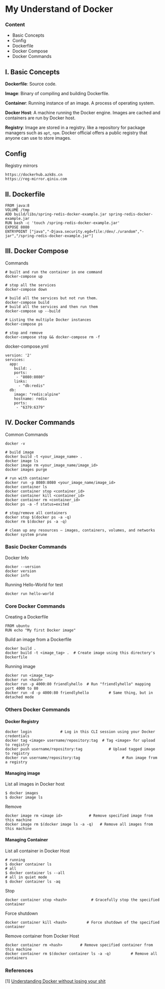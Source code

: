 # My Understand of Docker 

### Content

- Basic Concepts
- Config
- Dockerfile
- Docker Compose
- Docker Commands



## I. Basic Concepts

**Dockerfile**: Source code.

**Image**: Binary of compiling and building Dockerfile.

**Container**: Running instance of an image. A process of operating system.

**Docker Host**: A machine running the Docker engine. Images are cached and containers are run by Docker host.

**Registry**: Image are stored in a registry. like a repository for package managers such as `apt`, `npm`. Docker official offers a public registry that anyone can use to store images.

## Config

Registry mirrors

```
https://dockerhub.azk8s.cn
https://reg-mirror.qiniu.com
```



## II. Dockerfile

```
FROM java:8
VOLUME /tmp
ADD build/libs/spring-redis-docker-example.jar spring-redis-docker-example.jar
RUN bash -c 'touch /spring-redis-docker-example.jar'
EXPOSE 8080
ENTRYPOINT ["java","-Djava.security.egd=file:/dev/./urandom","-jar","/spring-redis-docker-example.jar"]
```



## III. Docker Compose

Commands

```
# built and run the container in one command
docker-compose up

# stop all the services
docker-compose down

# build all the services but not run them.
docker-compose build
# build all the services and then run them
docker-compose up --build

# Listing the multiple Docker instances
docker-compose ps

# stop and remove
docker-compose stop && docker-compose rm -f
```

docker-compose.yml

```
version: '2'
services:
  app:
    build: .
    ports:
     - "8080:8080"
    links:
      - "db:redis"
  db:
    image: "redis:alpine"
    hostname: redis
    ports:
     - "6379:6379"
```





## IV. Docker Commands

Common Commands

```
docker -v

# build image
docker build -t <your_image_name> .
docker image ls
docker image rm <your_image_name/image_id>
docker images purge

# run with container
docker run -p 8080:8080 <your_image_name/image_id>
docker container ls
docker container stop <container_id>
docker container kill <container_id>
docker container rm <container_id>
docker ps -a -f status=exited

# stop/remove all containers
docker stop $(docker ps -a -q)
docker rm $(docker ps -a -q)

# clean up any resources — images, containers, volumes, and networks
docker system prune
```



### Basic Docker Commands

Docker Info

```
docker --version
docker version
docker info
```

Running Hello-World for test

```
docker run hello-world
```



### Core Docker Commands

Creating a Dockerfile

```
FROM ubuntu
RUN echo "My first Docker image"
```



Build an image from a Dockerfile

```
docker build .
docker build -t <image_tag> .  # Create image using this directory's Dockerfile
```



Running image

```
docker run <image_tag>
docker run <hash>
docker run -p 4000:80 friendlyhello  # Run "friendlyhello" mapping port 4000 to 80
docker run -d -p 4000:80 friendlyhello         # Same thing, but in detached mode
```



### Others Docker Commands

#### Docker Registry

```
docker login             # Log in this CLI session using your Docker credentials
docker tag <image> username/repository:tag  # Tag <image> for upload to registry
docker push username/repository:tag            # Upload tagged image to registry
docker run username/repository:tag                   # Run image from a registry
```

#### Managing image 

List all images in Docker host

```
$ docker images
$ docker image ls
```

Remove 

```
docker image rm <image id>            # Remove specified image from this machine
docker image rm $(docker image ls -a -q)   # Remove all images from this machine
```



#### Managing Container

List all container in Docker Host

```
# running
$ docker container ls
# all
$ docker container ls --all
# all in quiet mode
$ docker container ls -aq
```

Stop

```
docker container stop <hash>           # Gracefully stop the specified container
```

Force shutdown

```
docker container kill <hash>         # Force shutdown of the specified container
```

Remove container from Docker Host

```
docker container rm <hash>        # Remove specified container from this machine
docker container rm $(docker container ls -a -q)         # Remove all containers
```









### References

[1] [Understanding Docker without losing your shit](https://blog.hipolabs.com/understanding-docker-without-losing-your-shit-cf2b30307c63)